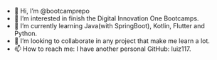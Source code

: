 - 👋 Hi, I’m @bootcamprepo
- 👀 I’m interested in finish the Digital Innovation One Bootcamps.
- 🌱 I’m currently learning Java(with SpringBoot), Kotlin, Flutter and Python.
- 💞️ I’m looking to collaborate in any project that make me learn a lot.
- 📫 How to reach me: I have another personal GitHub: luiz117.


<!---
bootcamprepo/bootcamprepo is a ✨ special ✨ repository because its `README.md` (this file) appears on your GitHub profile.
You can click the Preview link to take a look at your changes.
--->
